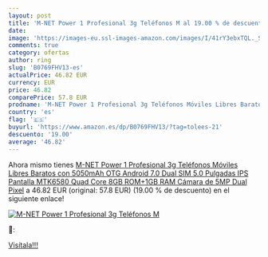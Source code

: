 ```yaml
---
layout: post
title: 'M-NET Power 1 Profesional 3g Teléfonos M al 19.00 % de descuento'
date: 
image: 'https://images-eu.ssl-images-amazon.com/images/I/41rY3ebxTQL._SL200_.jpg'
comments: true
category: ofertas
author: ring
slug: 'B0769FHV13-es'
actualPrice: 46.82 EUR
currency: EUR
price: 46.82
comparePrice: 57.8 EUR
prodname: 'M-NET Power 1 Profesional 3g Teléfonos Móviles Libres Baratos con 5050mAh OTG Android 7.0 Dual SIM 5.0 Pulgadas IPS Pantalla MTK6580 Quad Core 8GB ROM+1GB RAM Cámara de 5MP Dual Pixel'
country: 'es'
flag: '🇪🇸'
buyurl: 'https://www.amazon.es/dp/B0769FHV13/?tag=tolees-21'
descuento: '19.00'
average: '46.82'
---
```


Ahora mismo tienes [M-NET Power 1 Profesional 3g Teléfonos Móviles Libres Baratos con 5050mAh OTG Android 7.0 Dual SIM 5.0 Pulgadas IPS Pantalla MTK6580 Quad Core 8GB ROM+1GB RAM Cámara de 5MP Dual Pixel](https://www.amazon.es/dp/B0769FHV13/?tag=tolees-21) a 46.82 EUR (original: 57.8 EUR) (19.00 %  de descuento) en el siguiente enlace!

[![M-NET Power 1 Profesional 3g Teléfonos M](https://images-eu.ssl-images-amazon.com/images/I/41rY3ebxTQL._SL200_.jpg)](https://www.amazon.es/dp/B0769FHV13/?tag=tolees-21)

🔎:


[Visítala!!!](https://www.amazon.es/dp/B0769FHV13/?tag=tolees-21)
